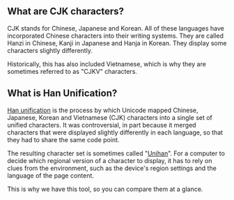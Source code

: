 ---
---
## What are CJK characters?
CJK stands for Chinese, Japanese and Korean. All of these languages have incorporated Chinese characters into their writing systems. They are called Hanzi in Chinese, Kanji in Japanese and Hanja in Korean. They display some characters slightly differently.

Historically, this has also included Vietnamese, which is why they are sometimes referred to as "CJKV" characters.

## What is Han Unification?
[Han unification](https://www.unicode.org/versions/Unicode1.0.0/V2ch02.pdf) is the process by which Unicode mapped Chinese, Japanese, Korean and Vietnamese (CJK) characters into a single set of unified characters. It was controversial, in part because it merged characters that were displayed slightly differently in each language, so that they had to share the same code point.

The resulting character set is sometimes called "[Unihan](https://unicode.org/charts/unihan.html)". For a computer to decide which regional version of a character to display, it has to rely on clues from the environment, such as the device's region settings and the language of the page content.

This is why we have this tool, so you can compare them at a glance.